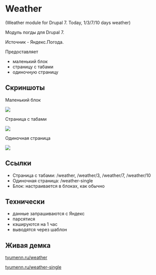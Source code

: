 # Weather
(Weather module for Drupal 7. Today, 1/3/7/10 days weather)

Модуль погды для Drupal 7.

Источник - Яндекс.Погода.

Предоставляет 
* маленький блок
* страницу с табами
* одиночную страницу

## Скриншоты

Маленький блок

![](https://lh5.googleusercontent.com/R870_5tgPo1lDr80hM4D4E1kNWgSKj5vsEpI613CXbj-GVjYG9510dedGFLzpWOeiHvyxMCpVDM=w1342-h530)

Страница с табами

![](https://lh5.googleusercontent.com/GE6vRnPu8Nqvq6h7Vtxxg4OHgtXBgYVCEubVkqTDpg6P8ad8K--X9Mn6hR5mdJa_Lnf25kd5Su4=w1342-h530)

Одиночная страница

![](https://lh4.googleusercontent.com/qBG-bTV7pdkKA3ezNCvQ_b5_L5tMdeLaZ0piQzW9dngFIZYrzacLPKSRXCsXD3nrM2C0YclHHVk=w1342-h530)

## Ссылки
* Страница с табами: /weather, /weather/3, /weather/7, /weather/10
* Одиночная страница: /weather-single
* Блок: настраивается в блоках, как обычно

## Технически

* данные запрашиваются с Яндекс
* парсятися
* кэшируются на 1 час
* выводятся через шаблон
 
 
## Живая демка
[tyumenn.ru/weather](http://tyumenn.ru/weather)

[tyumenn.ru/weather-single](http://tyumenn.ru/weather-single)
